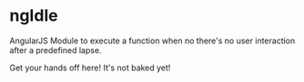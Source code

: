 # ngIdle
AngularJS Module to execute a function when no there's no user interaction after a predefined lapse.

Get your hands off here! It's not baked yet!
